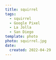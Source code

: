 ```yaml
---
title: squirrel
tags:
  - squirrel
  - Google Pixel
  - La Jolla
  - San Diego
template: photo
photo: squirrel.jpg
date:
  created: 2022-04-29
---
```

